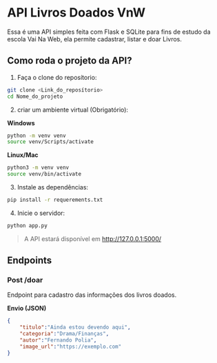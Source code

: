 # API Livros Doados VnW

Essa é uma API simples feita com Flask e SQLite para fins de estudo da escola Vai Na Web, ela permite cadastrar, listar e doar Livros.

## Como roda o projeto da API?

1. Faça o clone do reposítorio:

```Bash 
git clone <Link_do_reposítorio>
cd Nome_do_projeto
```


2. criar um ambiente virtual (Obrigatório):

**Windows**
```bash
python -m venv venv
source venv/Scripts/activate
```

**Linux/Mac**
```bash
python3 -m venv venv
source venv/bin/activate
```

3. Instale as dependências:

```bash
pip install -r requerements.txt
```

4. Inicie o servidor:

```bash
python app.py
```

> A API estará disponível em http://127.0.0.1:5000/

## Endpoints

### Post /doar

Endpoint para cadastro das informações dos livros doados.

**Envio (JSON)**
```json
{
    "titulo":"Ainda estou devendo aqui",
    "categoria":"Drama/Finanças",
    "autor":"Fernando Polia",
    "image_url":"https://exemplo.com"
}
```